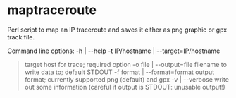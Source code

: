 # maptraceroute
Perl script to map an IP traceroute and saves it either as png graphic or gpx track file.

Command line options:
-h | --help
-t IP/hostname | --target=IP/hostname 
> target host for trace; required option
-o file | --output=file 
>  filename to write data to; default STDOUT
-f format | --format=format
>  output format; currently supported png (default) and gpx
-v | --verbose
>  write out some information (careful if output is STDOUT: unusable output!)
